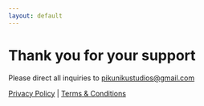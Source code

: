 ```yaml
---
layout: default
---
```


# Thank you for your support

Please direct all inquiries to <pikunikustudios@gmail.com>

[Privacy Policy](./privacypolicy.html) | [Terms & Conditions](./terms.html)
